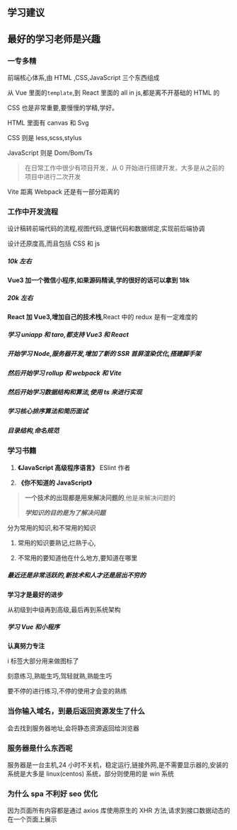 ## 学习建议

## 最好的学习老师是兴趣

### 一专多精

前端核心体系,由 HTML ,CSS,JavaScript 三个东西组成

从 Vue 里面的`template`,到 React 里面的 all in js,都是离不开基础的 HTML 的

CSS 也是非常重要,要慢慢的学精,学好。

HTML 里面有 canvas 和 Svg

CSS 则是 less,scss,stylus

JavaScript 则是 Dom/Bom/Ts

> 在日常工作中很少有项目开发，从 0 开始进行搭建开发，大多是从之前的项目中进行二次开发

Vite 距离 Webpack 还是有一部分距离的

### 工作中开发流程

设计稿转前端代码的流程,视图代码,逻辑代码和数据绑定,实现前后端协调

设计还原度高,而且包括 CSS 和 js

##### 10k 左右

**Vue3 加一个微信小程序,如果源码精读,学的很好的话可以拿到 18k**

##### 20k 左右

**React 加 Vue3,增加自己的技术栈**,React 中的 redux 是有一定难度的

##### 学习 uniapp 和 taro,都支持 Vue3 和 React

##### 开始学习 Node,服务器开发,增加了新的 SSR 首屏渲染优化,搭建脚手架

##### 然后开始学习 rollup 和 webpack 和 Vite

##### 然后开始学习数据结构和算法,使用 ts 来进行实现

##### 学习核心排序算法和简历面试

##### 目录结构,命名规范

### 学习书籍

1. **《JavaScript 高级程序语言》** ESlint 作者

2. **《你不知道的 JavaScript》**

> **一个技术的出现都是用来解决问题的**,他是来解决问题的
>
> **_学知识的目的是为了解决问题_**

分为常用的知识,和不常用的知识

1. 常用的知识要熟记,烂熟于心,

2. 不常用的要知道他在什么地方,要知道在哪里

##### 最近还是非常活跃的,新技术和人才还是层出不穷的

**学习才是最好的进步**

从初级到中级再到高级,最后再到系统架构

##### 学习 Vue 和小程序

**认真努力专注**

i 标签大部分用来做图标了

刻意练习,熟能生巧,驾轻就熟,熟能生巧

要不停的进行练习,不停的使用才会变的熟练

### 当你输入域名，到最后返回资源发生了什么

会去找到服务器地址,会将静态资源返回给浏览器

### 服务器是什么东西呢

服务器是一台主机,24 小时不关机，稳定运行,链接外网,是不需要显示器的,安装的系统是大多是 linux(centos) 系统，部分则使用的是 win 系统

### 为什么 spa 不利好 seo 优化

因为页面所有内容都是通过 axios 库使用原生的 XHR 方法,请求到接口数据动态的在一个页面上展示
